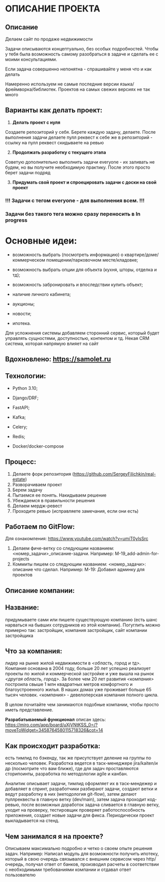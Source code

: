 # **ОПИСАНИЕ ПРОЕКТА**

## Описание

Делаем сайт по продаже недвижимости

Задачи описываются концептуально, без особых подробностей. Чтобы у тебя была возможность самому разобраться в задаче и сделать ее с моими консультациями.

Если задача совершенно непонятна - спрашивайте у меня что и как делать

Намеренно используем не самые последние версии языка/фреймворка/библиотек. Проектов на самых свежих версиях не так много

## **Варианты как делать проект:**

1) **Делать проект с нуля**

Создаете репозиторий у себя. Берете каждую задачу, делаете. После выполнения задачи делаете пулл реквест к себе же в репозиторий - ссылку на пулл реквест скидываете на ревью

2) **Продолжать разработку с текущего этапа**

Советую дополнительно выполнить задачи everyone - их заливать не будем, но вы получите необходимую практику. После этого просто берет задачи подряд

3) **Придумать свой проект и спроецировать задачи с доски на свой проект**

### !!! Задачи с тегом everyone - для выполнения всем. !!!

### Задачи без такого тега можно сразу переносить в **In progress**

# **Основные идеи:**

- возможность выбрать (посмотреть информацию) о квартире/доме/коммерческом помещении/парковочном месте/кладовке;

- возможность выбрать опции для объекта (кухня, шторы, отделка и тд);

- возможность забронировать и впоследствии купить объект;

- наличие личного кабинета;

- аукционы;

- новости;

- ипотека.

Для усложнения системы добавляем сторонний сервис, который будет управлять сущностями, доступностью, контентом и тд. Некая CRM система, которая напрямую влияет на сайт

## Вдохновлено: https://samolet.ru

## **Технологии:**

- Python 3.10;

- Django/DRF;

- FastAPI;

- Kafka;

- Celery;

- Redis;

- Docker/docker-compose

## **Процесс:**

1. Делаете форк репозитория (https://github.com/SergeyFilichkin/real-estate)
2. Разворачиваем проект
3. Берем задачу
4. Пытаемся ее понять. Накидываем решение
5. Убеждаемся в правильности решения
6. Делаем мердж-ревест
7. Проходите ревью (исправляете замечания, если они есть)

## **Работаем по GitFlow:**

Для ознакомления: https://www.youtube.com/watch?v=umiT0yIsSrc

1. Делаем фиче-ветку со следующим названием: <номер_задачи>_описание-задачи. Например: M-19_add-admin-for-projects
2. Коммиты пишем со следующим названием: <номер_задачи>: описание что сделал. Например: M-19: Добавил админку для проектов

## **Описание компании:**

## **Название:** 

придумываете сами или пишете существующую компанию (есть шанс нарваться на бывших сотрудников из этой компании). Погуглить можно примерно так: застройщик, компания застройщик, сайт компании застройщика

## **Что за компания:** 

лидер на рынке жилой недвижимости в *<область, город и тд>*. Компания основана в 2004 году, больше 20 лет успешно реализует проекты по жилой и коммерческой застройке и уже вышла на рынок *<другая область, город>*. За более чем 20 лет развития *<компания>* построила свыше 1 млн квадратных метров комфортного и благоустроенного жилья. В наших домах уже проживает больше 65 тысяч человек. *<компания>* - девелоперская компания полного цикла.

В целом почитайте чем занимаются подобные компании, чтобы просто иметь представление.

**Разрабатываемый функционал** описан здесь: https://miro.com/app/board/uXjVNtKSS_0=/?moveToWidget=3458764580115718326&cot=14

## **Как происходит разработка:** 

есть тимлид по бэкенду, так же присутствует деление на группы по несколько человек. Разработка ведется в таск-менеджере jira/kaiten/и др (посмотрите что вам ближе), где для задач проставляются сторипоинты, разработка по методологии agile и канбан.

Аналитик описывает задачи, тимлид оформляет их в таск-мендежер и добавляет в спринт, разработчики разбирают задачи, создают ветки и ведут разработку в них (методология git-flow), затем делают пуллреквесты в главную ветку (dev/main), затем задача проходит код-ревью, после возможных доработок задача сливается в главную ветку, уходит на проверку, тестировщик проверяет работоспособность приложения, создает новые задачи для фикса. Периодически проект выкладывается на стенд.

## **Чем занимался я на проекте?**

Описываем максимально подробно и четко о своем опыте решения задач. Например: Написал модуль для возможности получить ипотеку, который в свою очередь связывался с внешним сервисом через http/очередь, получал ответ от банков, производил расчеты в соответствии с необходимыми требованиями компании и отдавал ответ пользователю
